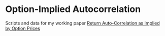 # Option-Implied Autocorrelation

Scripts and data for my working paper [Return Auto-Correlation as Implied by Option Prices](https://papers.ssrn.com/sol3/papers.cfm?abstract_id=4150310)
